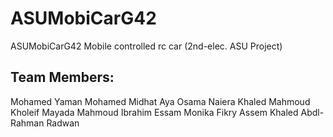 # ASUMobiCarG42
ASUMobiCarG42
Mobile controlled rc car (2nd-elec. ASU Project)

Team Members:
---------------
Mohamed Yaman
Mohamed Midhat
Aya Osama
Naiera Khaled
Mahmoud Kholeif
Mayada Mahmoud
Ibrahim Essam
Monika Fikry
Assem Khaled
Abdl-Rahman Radwan 
